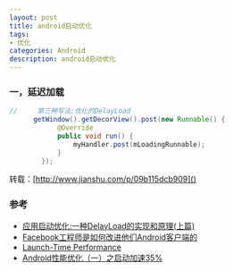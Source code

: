 ```yaml
---
layout: post
title: android启动优化
tags:
- 优化
categories: Android
description: android启动优化
---
```


### 一，延迟加载

~~~ java
//     第三种写法:优化的DelayLoad
      getWindow().getDecorView().post(new Runnable() {
            @Override
            public void run() {
                myHandler.post(mLoadingRunnable);
            }
        });
~~~

转载：[http://www.jianshu.com/p/09b115dcb909]()


### 参考

 - [应用启动优化:一种DelayLoad的实现和原理(上篇)](http://www.jianshu.com/p/09b115dcb909)
 - [Facebook工程师是如何改进他们Android客户端的](http://greenrobot.me/devnews/facebook-engineer-improve-android-app/)
 - [Launch-Time Performance](https://developer.android.com/topic/performance/launch-time.html)
 - [Android性能优化（一）之启动加速35%](http://www.jianshu.com/p/f5514b1a826c)

